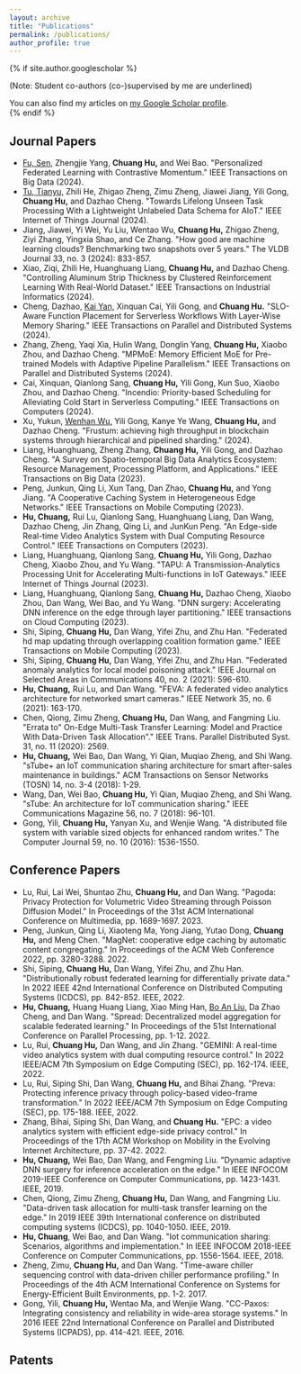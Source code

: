 ```yaml
---
layout: archive
title: "Publications"
permalink: /publications/
author_profile: true
---
```


{% if site.author.googlescholar %}
  <!--！！-->
  (Note: Student co-authors (co-)supervised by me are underlined)

  <div class="wordwrap">You can also find my articles on <a href="{{site.author.googlescholar}}">my Google Scholar profile</a>.</div>
{% endif %}

<!--
{% include base_path %}

{% for post in site.publications reversed %}
  {% include archive-single.html %}
{% endfor %}
-->

<!--本人加粗；指导的学生下划线-->
Journal Papers
------
- <u>Fu, Sen,</u> Zhengjie Yang, **Chuang Hu,** and Wei Bao. "Personalized Federated Learning with Contrastive Momentum." IEEE Transactions on Big Data (2024).
- <u>Tu, Tianyu,</u> Zhili He, Zhigao Zheng, Zimu Zheng, Jiawei Jiang, Yili Gong, **Chuang Hu,** and Dazhao Cheng. "Towards Lifelong Unseen Task Processing With a Lightweight Unlabeled Data Schema for AIoT." IEEE Internet of Things Journal (2024).
- Jiang, Jiawei, Yi Wei, Yu Liu, Wentao Wu, **Chuang Hu,** Zhigao Zheng, Ziyi Zhang, Yingxia Shao, and Ce Zhang. "How good are machine learning clouds? Benchmarking two snapshots over 5 years." The VLDB Journal 33, no. 3 (2024): 833-857.
- Xiao, Ziqi, Zhili He, Huanghuang Liang, **Chuang Hu,** and Dazhao Cheng. "Controlling Aluminum Strip Thickness by Clustered Reinforcement Learning With Real-World Dataset." IEEE Transactions on Industrial Informatics (2024).
- Cheng, Dazhao, <u>Kai Yan,</u> Xinquan Cai, Yili Gong, and **Chuang Hu.** "SLO-Aware Function Placement for Serverless Workflows With Layer-Wise Memory Sharing." IEEE Transactions on Parallel and Distributed Systems (2024).
- Zhang, Zheng, Yaqi Xia, Hulin Wang, Donglin Yang, **Chuang Hu,** Xiaobo Zhou, and Dazhao Cheng. "MPMoE: Memory Efficient MoE for Pre-trained Models with Adaptive Pipeline Parallelism." IEEE Transactions on Parallel and Distributed Systems (2024).
- Cai, Xinquan, Qianlong Sang, **Chuang Hu,** Yili Gong, Kun Suo, Xiaobo Zhou, and Dazhao Cheng. "Incendio: Priority-based Scheduling for Alleviating Cold Start in Serverless Computing." IEEE Transactions on Computers (2024).
- Xu, Yukun, <u>Wenhan Wu,</u> Yili Gong, Kanye Ye Wang, **Chuang Hu,** and Dazhao Cheng. "Frustum: achieving high throughput in blockchain systems through hierarchical and pipelined sharding." (2024).
- Liang, Huanghuang, Zheng Zhang, **Chuang Hu,** Yili Gong, and Dazhao Cheng. "A Survey on Spatio-temporal Big Data Analytics Ecosystem: Resource Management, Processing Platform, and Applications." IEEE Transactions on Big Data (2023).
- Peng, Junkun, Qing Li, Xun Tang, Dan Zhao, **Chuang Hu,** and Yong Jiang. "A Cooperative Caching System in Heterogeneous Edge Networks." IEEE Transactions on Mobile Computing (2023).
- **Hu, Chuang,** Rui Lu, Qianlong Sang, Huanghuang Liang, Dan Wang, Dazhao Cheng, Jin Zhang, Qing Li, and JunKun Peng. "An Edge-side Real-time Video Analytics System with Dual Computing Resource Control." IEEE Transactions on Computers (2023).
- Liang, Huanghuang, Qianlong Sang, **Chuang Hu,** Yili Gong, Dazhao Cheng, Xiaobo Zhou, and Yu Wang. "TAPU: A Transmission-Analytics Processing Unit for Accelerating Multi-functions in IoT Gateways." IEEE Internet of Things Journal (2023).
- Liang, Huanghuang, Qianlong Sang, **Chuang Hu,** Dazhao Cheng, Xiaobo Zhou, Dan Wang, Wei Bao, and Yu Wang. "DNN surgery: Accelerating DNN inference on the edge through layer partitioning." IEEE transactions on Cloud Computing (2023).
- Shi, Siping, **Chuang Hu,** Dan Wang, Yifei Zhu, and Zhu Han. "Federated hd map updating through overlapping coalition formation game." IEEE Transactions on Mobile Computing (2023).
- Shi, Siping, **Chuang Hu,** Dan Wang, Yifei Zhu, and Zhu Han. "Federated anomaly analytics for local model poisoning attack." IEEE Journal on Selected Areas in Communications 40, no. 2 (2021): 596-610.
- **Hu, Chuang,** Rui Lu, and Dan Wang. "FEVA: A federated video analytics architecture for networked smart cameras." IEEE Network 35, no. 6 (2021): 163-170.
- Chen, Qiong, Zimu Zheng, **Chuang Hu,** Dan Wang, and Fangming Liu. "Errata to" On-Edge Multi-Task Transfer Learning: Model and Practice With Data-Driven Task Allocation"." IEEE Trans. Parallel Distributed Syst. 31, no. 11 (2020): 2569.
- **Hu, Chuang,** Wei Bao, Dan Wang, Yi Qian, Muqiao Zheng, and Shi Wang. "sTube+ an IoT communication sharing architecture for smart after-sales maintenance in buildings." ACM Transactions on Sensor Networks (TOSN) 14, no. 3-4 (2018): 1-29.
- Wang, Dan, Wei Bao, **Chuang Hu,** Yi Qian, Muqiao Zheng, and Shi Wang. "sTube: An architecture for IoT communication sharing." IEEE Communications Magazine 56, no. 7 (2018): 96-101.
- Gong, Yili, **Chuang Hu,** Yanyan Xu, and Wenjie Wang. "A distributed file system with variable sized objects for enhanced random writes." The Computer Journal 59, no. 10 (2016): 1536-1550.



Conference Papers
------
- Lu, Rui, Lai Wei, Shuntao Zhu, **Chuang Hu,** and Dan Wang. "Pagoda: Privacy Protection for Volumetric Video Streaming through Poisson Diffusion Model." In Proceedings of the 31st ACM International Conference on Multimedia, pp. 1689-1697. 2023.
- Peng, Junkun, Qing Li, Xiaoteng Ma, Yong Jiang, Yutao Dong, **Chuang Hu,** and Meng Chen. "MagNet: cooperative edge caching by automatic content congregating." In Proceedings of the ACM Web Conference 2022, pp. 3280-3288. 2022.
- Shi, Siping, **Chuang Hu,** Dan Wang, Yifei Zhu, and Zhu Han. "Distributionally robust federated learning for differentially private data." In 2022 IEEE 42nd International Conference on Distributed Computing Systems (ICDCS), pp. 842-852. IEEE, 2022.
- **Hu, Chuang,** Huang Huang Liang, Xiao Ming Han, <u>Bo An Liu,</u> Da Zhao Cheng, and Dan Wang. "Spread: Decentralized model aggregation for scalable federated learning." In Proceedings of the 51st International Conference on Parallel Processing, pp. 1-12. 2022.
- Lu, Rui, **Chuang Hu,** Dan Wang, and Jin Zhang. "GEMINI: A real-time video analytics system with dual computing resource control." In 2022 IEEE/ACM 7th Symposium on Edge Computing (SEC), pp. 162-174. IEEE, 2022.
- Lu, Rui, Siping Shi, Dan Wang, **Chuang Hu,** and Bihai Zhang. "Preva: Protecting inference privacy through policy-based video-frame transformation." In 2022 IEEE/ACM 7th Symposium on Edge Computing (SEC), pp. 175-188. IEEE, 2022.
- Zhang, Bihai, Siping Shi, Dan Wang, and **Chuang Hu.** "EPC: a video analytics system with efficient edge-side privacy control." In Proceedings of the 17th ACM Workshop on Mobility in the Evolving Internet Architecture, pp. 37-42. 2022.
- **Hu, Chuang,** Wei Bao, Dan Wang, and Fengming Liu. "Dynamic adaptive DNN surgery for inference acceleration on the edge." In IEEE INFOCOM 2019-IEEE Conference on Computer Communications, pp. 1423-1431. IEEE, 2019.
- Chen, Qiong, Zimu Zheng, **Chuang Hu,** Dan Wang, and Fangming Liu. "Data-driven task allocation for multi-task transfer learning on the edge." In 2019 IEEE 39th International conference on distributed computing systems (ICDCS), pp. 1040-1050. IEEE, 2019.
- **Hu, Chuang**, Wei Bao, and Dan Wang. "Iot communication sharing: Scenarios, algorithms and implementation." In IEEE INFOCOM 2018-IEEE Conference on Computer Communications, pp. 1556-1564. IEEE, 2018.
- Zheng, Zimu, **Chuang Hu,** and Dan Wang. "Time-aware chiller sequencing control with data-driven chiller performance profiling." In Proceedings of the 4th ACM International Conference on Systems for Energy-Efficient Built Environments, pp. 1-2. 2017.
- Gong, Yili, **Chuang Hu,** Wentao Ma, and Wenjie Wang. "CC-Paxos: Integrating consistency and reliability in wide-area storage systems." In 2016 IEEE 22nd International Conference on Parallel and Distributed Systems (ICPADS), pp. 414-421. IEEE, 2016. 


Patents
------
